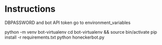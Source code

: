 # Instructions
DBPASSWORD and bot API token go to environment_variables

python -m venv bot-virtualenv 
cd bot-virtualenv && source bin/activate 
pip install -r requirements.txt 
python honeckerbot.py 
